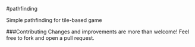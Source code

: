 #pathfinding

Simple pathfinding for tile-based game

###Contributing
Changes and improvements are more than welcome! Feel free to fork and open a pull request.
